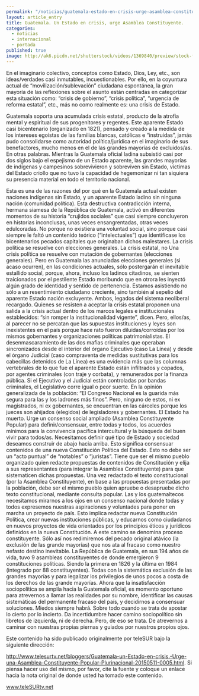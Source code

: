 ```yaml
---
permalink: "/noticias/guatemala-estado-en-crisis-urge-asamblea-constituyente.html"
layout: article_entry
title: Guatemala. Un Estado en crisis, urge Asamblea Constituyente.
categories: 
  - noticias
  - internacional
  - portada
published: true
image: http://ak6.picdn.net/shutterstock/videos/1369840/preview/stock-footage-guatemala-flag-loop.jpg
---
```


En el imaginario colectivo, conceptos como Estado, Dios, Ley, etc., son ideas/verdades casi inmutables, incuestionables. Por ello, en la coyuntura actual de “movilización/sublevación” ciudadana espontánea, la gran mayoría de las reflexiones sobre el asunto están centradas en categorizar esta situación como: “crisis de gobierno”, “crisis política”, “urgencia de reforma estatal”, etc., más no como realmente es: una crisis de Estado. 

Guatemala soporta una acumulada crisis estatal, producto de la atrofia mental y espiritual de sus progenitores y regentes. Este aparente Estado casi bicentenario (organizado en 1821), pensado y creado a la medida de los intereses egoístas de las familias blancas, católicas e “instruidas”, jamás pudo consolidarse como autoridad política/jurídica en el imaginario de sus benefactores, mucho menos en el de las grandes mayorías de excluidos/as. En otras palabras. Mientras la Guatemala oficial ladina subsistió casi por dos siglos bajo el espejismo de un Estado aparente, las grandes mayorías de indígenas y campesinos sobrevivieron y sobreviven sin Estado, víctimas del Estado criollo que no tuvo la capacidad de hegemonizar ni tan siquiera su presencia material en todo el territorio nacional. 

Esta es una de las razones del por qué en la Guatemala actual existen naciones indígenas sin Estado, y un aparente Estado ladino sin ninguna nación (comunidad política). Esta destructiva contradicción interna, hermana siamesa de la República de Guatemala, activó en diferentes momentos de su historia “crujidos sociales” que casi siempre concluyeron en historias inconclusas, unas veces ensangrentadas, otras veces edulcoradas. No porque no existiera una voluntad social, sino porque casi siempre le faltó un contenido teórico (“intelectuales”) que identificase los bicentenarios pecados capitales que originaban dichos malestares. La crisis política se resuelve con elecciones generales. La crisis estatal, no Una crisis política se resuelve con mutación de gobernantes (elecciones generales). Pero en Guatemala las anunciadas elecciones generales (si acaso ocurren), en las condiciones actuales, sólo postergarán el inevitable estallido social, porque, ahora, incluso los ladinos citadinos, se sienten traicionados por el pestilente Estado moribundo que en otrora les inyectó algún grado de identidad y sentido de pertenencia. Estamos asistiendo no sólo a un resentimiento ciudadano creciente, sino también al sepelio del aparente Estado nación excluyente. Ambos, legados del sistema neoliberal recargado. Quienes se resisten a aceptar la crisis estatal proponen una salida a la crisis actual dentro de los marcos legales e institucionales establecidos: “sin romper la institucionalidad vigente”, dicen. Pero, ellos/as, al parecer no se percatan que las supuestas  instituciones y leyes son inexistentes en el país porque hace rato fueron diluidas/corroídas por los mismos gobernantes y organizaciones políticas patrimonialistas. El desenmascaramiento de las dos mafias criminales que operaban sincronizados desde el interior del órgano Ejecutivo (caso La Línea) y desde el órgano Judicial (caso compraventa de medidas sustitutivas para los cabecillas detenidos de La Línea) es una evidencia más que las columnas vertebrales de lo que fue el aparente Estado están infiltrados y copados, por agentes criminales (con traje y corbata), y remunerados por la finanza pública. Si el Ejecutivo y el Judicial están controladas por bandas criminales, el Legislativo corre igual o peor suerte. En la opinión generalizada de la población: “El Congreso Nacional es la guarida más segura para las y los ladrones más finos”. Pero, ninguno de estos, ni ex magistrados, ni ex gobernantes, se encuentran en las cárceles porque los jueces son ahijados (elegidos) de legisladores y gobernantes. El Estado ha muerto. Urge un consenso social ampliado (Asamblea Constituyente Popular) para definir/consensuar, entre todas y todos, los acuerdos mínimos para la convivencia pacífica intercultural y la búsqueda del buen vivir para todos/as. Necesitamos definir qué tipo de Estado y sociedad deseamos construir de abajo hacia arriba. Esto significa consensuar contenidos de una nueva Constitución Política del Estado. Esto no debe ser un “acto puntual” de “notables” o “juristas”. Tiene que ser el mismo pueblo organizado quien redacte propuestas de contenidos de Constitución y elija a sus representantes (para integrar la Asamblea Constituyente) para que sistematicen dichas propuestas. Una vez redactado el texto constitucional (por la Asamblea Constituyente), en base a las propuestas presentadas por la población, debe ser el mismo pueblo quien apruebe o desapruebe dicho texto constitucional, mediante consulta popular. Las y los guatemaltecos necesitamos mirarnos a los ojos en un consenso nacional donde todas y todos expresemos nuestras aspiraciones y voluntades para poner en marcha un proyecto de país. Esto implica redactar nueva Constitución Política, crear nuevas instituciones públicas, y educarnos como ciudadanos en nuevos proyectos de vida orientados por los principios éticos y jurídicos definidos en la nueva Constitución. A este camino se denomina proceso constituyente. Sólo así nos redimiremos del pecado original atávico (la exclusión de las grande mayorías) que nos ata al fracaso como nuestro nefasto destino inevitable. La República de Guatemala, en sus 194 años de vida, tuvo 9 asambleas constituyentes de donde emergieron 9 constituciones políticas. Siendo la primera en 1826 y la última en 1984 (integrado por 88 constituyentes). Todas con la sistemática exclusión de las grandes mayorías y para legalizar los privilegios de unos pocos a costa de los derechos de las grande mayorías. Ahora que la insatisfacción sociopolítica se amplía hacia la Guatemala oficial, es momento oportuno para atrevernos a llamar las realidades por su nombre, identificar las causas sistemáticas del permanente fracaso del país, y decidirnos a consensuar soluciones. Miedos siempre habrá. Sobre todo cuando se trata de apostar lo cierto por lo incierto. Da incertidumbre hacer camino sociopolítico sin libretos de izquierda, ni de derecha. Pero, de eso se trata. De atrevernos a caminar con nuestras propias piernas y guiados por nuestros propios ojos.

Este contenido ha sido publicado originalmente por teleSUR bajo la siguiente dirección: 

http://www.telesurtv.net/bloggers/Guatemala-un-Estado-en-crisis.-Urge-una-Asamblea-Constituyente-Popular-Plurinacional-20150511-0005.html. Si piensa hacer uso del mismo, por favor, cite la fuente y coloque un enlace hacia la nota original de donde usted ha tomado este contenido. 

www.teleSURtv.net
